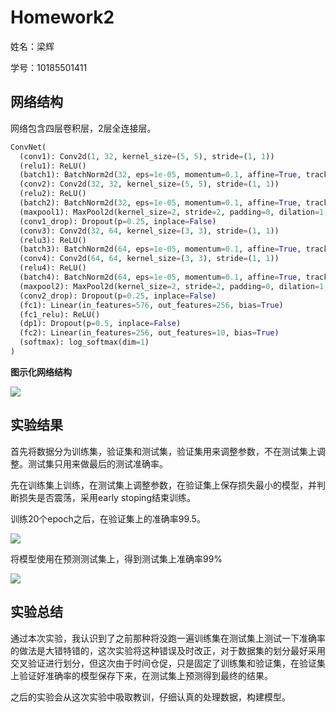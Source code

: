 # Homework2

姓名：梁辉

学号：10185501411

## 网络结构

网络包含四层卷积层，2层全连接层。

```python
ConvNet(
  (conv1): Conv2d(1, 32, kernel_size=(5, 5), stride=(1, 1))
  (relu1): ReLU()
  (batch1): BatchNorm2d(32, eps=1e-05, momentum=0.1, affine=True, track_running_stats=True)
  (conv2): Conv2d(32, 32, kernel_size=(5, 5), stride=(1, 1))
  (relu2): ReLU()
  (batch2): BatchNorm2d(32, eps=1e-05, momentum=0.1, affine=True, track_running_stats=True)
  (maxpool1): MaxPool2d(kernel_size=2, stride=2, padding=0, dilation=1, ceil_mode=False)
  (conv1_drop): Dropout(p=0.25, inplace=False)
  (conv3): Conv2d(32, 64, kernel_size=(3, 3), stride=(1, 1))
  (relu3): ReLU()
  (batch3): BatchNorm2d(64, eps=1e-05, momentum=0.1, affine=True, track_running_stats=True)
  (conv4): Conv2d(64, 64, kernel_size=(3, 3), stride=(1, 1))
  (relu4): ReLU()
  (batch4): BatchNorm2d(64, eps=1e-05, momentum=0.1, affine=True, track_running_stats=True)
  (maxpool2): MaxPool2d(kernel_size=2, stride=2, padding=0, dilation=1, ceil_mode=False)
  (conv2_drop): Dropout(p=0.25, inplace=False)
  (fc1): Linear(in_features=576, out_features=256, bias=True)
  (fc1_relu): ReLU()
  (dp1): Dropout(p=0.5, inplace=False)
  (fc2): Linear(in_features=256, out_features=10, bias=True)
  (softmax): log_softmax(dim=1)
)
```

**图示化网络结构**

![](E:\.idea\大四上\当代人工智能\homework2\网络结构.png)



## 实验结果

首先将数据分为训练集，验证集和测试集，验证集用来调整参数，不在测试集上调整。测试集只用来做最后的测试准确率。

先在训练集上训练，在测试集上调整参数，在验证集上保存损失最小的模型，并判断损失是否震荡，采用early stoping结束训练。

训练20个epoch之后，在验证集上的准确率$99.5%$。

![](E:\.idea\大四上\当代人工智能\homework2\准确率.PNG)

将模型使用在预测测试集上，得到测试集上准确率$99\%$

![](E:\.idea\大四上\当代人工智能\homework2\准确率结果2.png)

## 实验总结

通过本次实验，我认识到了之前那种将没跑一遍训练集在测试集上测试一下准确率的做法是大错特错的，这次实验将这种错误及时改正，对于数据集的划分最好采用交叉验证进行划分，但这次由于时间仓促，只是固定了训练集和验证集，在验证集上验证好准确率的模型保存下来，在测试集上预测得到最终的结果。

之后的实验会从这次实验中吸取教训，仔细认真的处理数据，构建模型。
